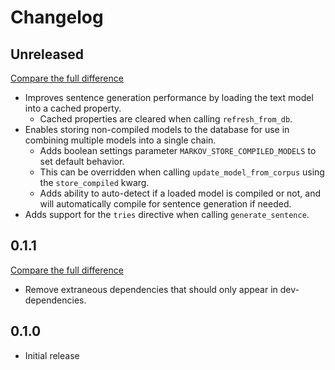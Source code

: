 # Changelog

## Unreleased
[Compare the full difference](https://github.com/andrlik/django-podcast-analyzer/compare/0.1.1...HEAD)

- Improves sentence generation performance by loading the text model into a cached property.
    - Cached properties are cleared when calling `refresh_from_db`.
- Enables storing non-compiled models to the database for use in combining multiple models into a single chain.
    - Adds boolean settings parameter `MARKOV_STORE_COMPILED_MODELS` to set default behavior.
    - This can be overridden when calling `update_model_from_corpus` using the `store_compiled` kwarg.
    - Adds ability to auto-detect if a loaded model is compiled or not, and will automatically compile for sentence generation if needed.
- Adds support for the `tries` directive when calling `generate_sentence`.

## 0.1.1
[Compare the full difference](https://github.com/andrlik/django-podcast-analyzer/compare/0.1.0...0.1.1)

- Remove extraneous dependencies that should only appear in dev-dependencies.

## 0.1.0

- Initial release
